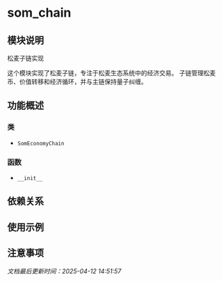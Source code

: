 # som_chain

## 模块说明
松麦子链实现

这个模块实现了松麦子链，专注于松麦生态系统中的经济交易。
子链管理松麦币、价值转移和经济循环，并与主链保持量子纠缠。

## 功能概述

### 类

- `SomEconomyChain`

### 函数

- `__init__`

## 依赖关系

## 使用示例

## 注意事项

*文档最后更新时间：2025-04-12 14:51:57*